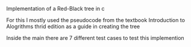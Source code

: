 Implementation of a Red-Black tree in c

For this I mostly used the pseudocode from the textbook Introduction to Alogrithms thrid edition as a guide in creating the tree

Inside the main there are 7 different test cases to test this implemention 
